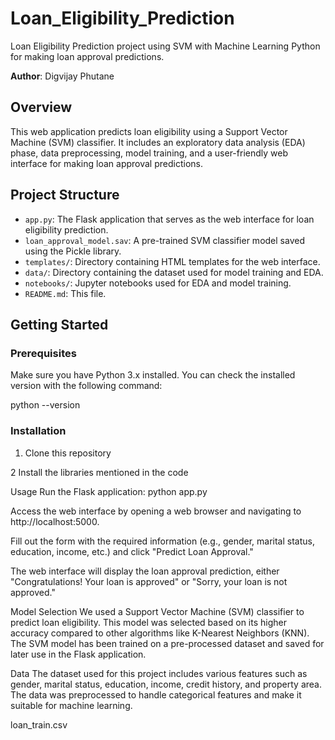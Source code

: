 # Loan_Eligibility_Prediction
Loan Eligibility Prediction project using SVM with Machine Learning Python for making loan approval predictions.

**Author**: Digvijay Phutane

## Overview

This web application predicts loan eligibility using a Support Vector Machine (SVM) classifier. It includes an exploratory data analysis (EDA) phase, data preprocessing, model training, and a user-friendly web interface for making loan approval predictions.

## Project Structure

- `app.py`: The Flask application that serves as the web interface for loan eligibility prediction.
- `loan_approval_model.sav`: A pre-trained SVM classifier model saved using the Pickle library.
- `templates/`: Directory containing HTML templates for the web interface.
- `data/`: Directory containing the dataset used for model training and EDA.
- `notebooks/`: Jupyter notebooks used for EDA and model training.
- `README.md`: This file.

## Getting Started

### Prerequisites

Make sure you have Python 3.x installed. You can check the installed version with the following command:

python --version

### Installation

1. Clone this repository

2 Install the libraries mentioned in the code

Usage
Run the Flask application:
python app.py

Access the web interface by opening a web browser and navigating to http://localhost:5000.

Fill out the form with the required information (e.g., gender, marital status, education, income, etc.) and click "Predict Loan Approval."

The web interface will display the loan approval prediction, either "Congratulations! Your loan is approved" or "Sorry, your loan is not approved."

Model Selection
We used a Support Vector Machine (SVM) classifier to predict loan eligibility. This model was selected based on its higher accuracy compared to other algorithms like K-Nearest Neighbors (KNN). The SVM model has been trained on a pre-processed dataset and saved for later use in the Flask application.

Data
The dataset used for this project includes various features such as gender, marital status, education, income, credit history, and property area. The data was preprocessed to handle categorical features and make it suitable for machine learning.

loan_train.csv
